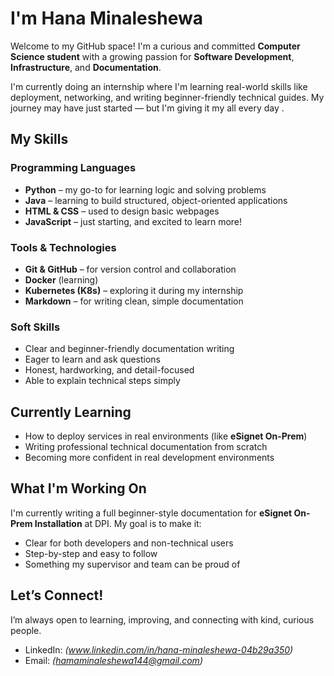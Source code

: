 # I'm Hana Minaleshewa

Welcome to my GitHub space! I'm a curious and committed **Computer Science student** with a growing passion for **Software Development**, **Infrastructure**, and **Documentation**.

I'm currently doing an internship where I'm learning real-world skills like deployment, networking, and writing beginner-friendly technical guides. My journey may have just started — but I'm giving it my all every day .



## My Skills

###  Programming Languages
- **Python** – my go-to for learning logic and solving problems
- **Java** – learning to build structured, object-oriented applications
- **HTML & CSS** – used to design basic webpages
- **JavaScript** – just starting, and excited to learn more!

### Tools & Technologies
- **Git & GitHub** – for version control and collaboration
- **Docker** (learning)
- **Kubernetes (K8s)** – exploring it during my internship
- **Markdown** – for writing clean, simple documentation

### Soft Skills
- Clear and beginner-friendly documentation writing
- Eager to learn and ask questions
- Honest, hardworking, and detail-focused
- Able to explain technical steps simply


## Currently Learning
- How to deploy services in real environments (like **eSignet On-Prem**)
- Writing professional technical documentation from scratch
- Becoming more confident in real development environments


## What I'm Working On
I'm currently writing a full beginner-style documentation for **eSignet On-Prem Installation** at DPI. My goal is to make it:
- Clear for both developers and non-technical users
- Step-by-step and easy to follow
- Something my supervisor and team can be proud of


##  Let’s Connect!
I’m always open to learning, improving, and connecting with kind, curious people.

-  LinkedIn: *(www.linkedin.com/in/hana-minaleshewa-04b29a350)*
  - Email: *(hamaminaleshewa144@gmail.com)*

